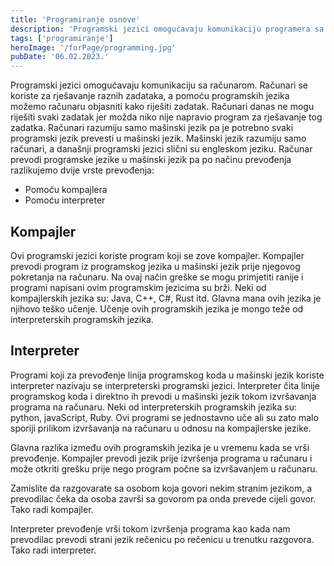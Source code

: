```yaml
---
title: 'Programiranje osnove'
description: 'Programski jezici omogućavaju komunikaciju programera sa računarom. Računar može izvršiti program i rješiti zadatak samo ako ima niz tačnih i preciznih uputstava. Ta uputstva napisana u programskom jeziku nazivamo program.'
tags: ['programiranje']
heroImage: '/forPage/programming.jpg'
pubDate: '06.02.2023.'
---
```


Programski jezici omogućavaju komunikaciju sa računarom. Računari se koriste za rješavanje raznih zadataka, a pomoću programskih jezika možemo računaru objasniti kako riješiti zadatak. Računari danas ne mogu riješiti svaki zadatak jer možda niko nije napravio program za rješavanje tog zadatka. Računari razumiju samo mašinski jezik pa je potrebno svaki programski jezik prevesti u mašinski jezik. Mašinski jezik razumiju samo računari, a današnji programski jezici slični su engleskom jeziku. Računar prevodi programske jezike u mašinski jezik pa po načinu prevođenja razlikujemo dvije vrste prevođenja:

- Pomoću kompajlera
- Pomoću interpreter

## Kompajler

Ovi programski jezici koriste program koji se zove kompajler. Kompajler prevodi program iz programskog jezika u mašinski jezik prije njegovog pokretanja na računaru. Na ovaj način greške se mogu primjetiti ranije i programi napisani ovim programskim jezicima su brži. Neki od kompajlerskih jezika su: Java, C++, C#, Rust itd. Glavna mana ovih jezika je njihovo teško učenje. Učenje ovih programskih jezika je mongo teže od interpreterskih programskih jezika.

## Interpreter

Programi koji za prevođenje linija programskog koda u mašinski jezik koriste interpreter nazivaju se interpreterski programski jezici. Interpreter čita linije programskog koda i direktno ih prevodi u mašinski jezik tokom izvršavanja programa na računaru. Neki od interpreterskih programskih jezika su: python, javaScript, Ruby. Ovi programi se jednostavno uče ali su zato malo sporiji prilikom izvršavanja na računaru u odnosu na kompajlerske jezike.

Glavna razlika između ovih programskih jezika je u vremenu kada se vrši prevođenje. Kompajler prevodi jezik prije izvršenja programa u računaru i može otkriti grešku prije nego program počne sa izvršavanjem u računaru.

Zamislite da razgovarate sa osobom koja govori nekim stranim jezikom, a prevodilac čeka da osoba završi sa govorom pa onda prevede cijeli govor. Tako radi kompajler.

Interpreter prevođenje vrši tokom izvršenja programa kao kada nam prevodilac prevodi strani jezik rečenicu po rečenicu u trenutku razgovora. Tako radi interpreter.
